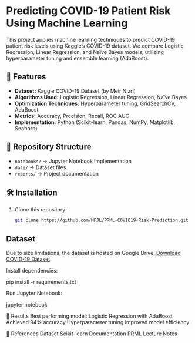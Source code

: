 # Predicting COVID-19 Patient Risk Using Machine Learning
This project applies machine learning techniques to predict COVID-19 patient risk levels using Kaggle’s COVID-19 dataset. We compare Logistic Regression, Linear Regression, and Naïve Bayes models, utilizing hyperparameter tuning and ensemble learning (AdaBoost).

## 📌 Features
- **Dataset:** Kaggle COVID-19 Dataset (by Meir Nizri)
- **Algorithms Used:** Logistic Regression, Linear Regression, Naïve Bayes
- **Optimization Techniques:** Hyperparameter tuning, GridSearchCV, AdaBoost
- **Metrics:** Accuracy, Precision, Recall, ROC AUC
- **Implementation:** Python (Scikit-learn, Pandas, NumPy, Matplotlib, Seaborn)

## 📂 Repository Structure
- `notebooks/` → Jupyter Notebook implementation
- `data/` → Dataset files
- `reports/` → Project documentation

## 🛠 Installation
1. Clone this repository:
   ```bash
   git clone https://github.com/MFJL/PRML-COVID19-Risk-Prediction.git
## Dataset
Due to size limitations, the dataset is hosted on Google Drive.
[Download COVID-19 Dataset](https://drive.google.com/file/d/1hln1G4VASwRunHJFuJv1cy9LYw0-9uz8/view?usp=drive_link)

Install dependencies:

pip install -r requirements.txt

Run Jupyter Notebook:

jupyter notebook

🎯 Results
Best performing model: Logistic Regression with AdaBoost
Achieved 94% accuracy
Hyperparameter tuning improved model efficiency

🔗 References
Dataset
Scikit-learn Documentation
PRML Lecture Notes

